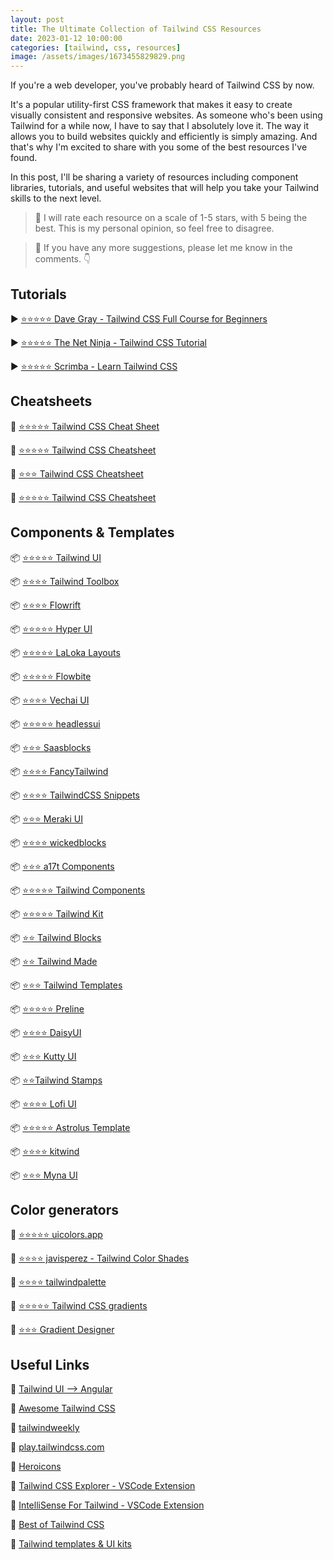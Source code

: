 ```yaml
---
layout: post
title: The Ultimate Collection of Tailwind CSS Resources
date: 2023-01-12 10:00:00
categories: [tailwind, css, resources]
image: /assets/images/1673455829829.png
---
```


If you're a web developer, you've probably heard of Tailwind CSS by now.

It's a popular utility-first CSS framework that makes it easy to create visually consistent and responsive websites. As someone who's been using Tailwind for a while now, I have to say that I absolutely love it. The way it allows you to build websites quickly and efficiently is simply amazing. And that's why I'm excited to share with you some of the best resources I've found.

In this post, I'll be sharing a variety of resources including component libraries, tutorials, and useful websites that will help you take your Tailwind skills to the next level.

> 📍 I will rate each resource on a scale of 1-5 stars, with 5 being the best. This is my personal opinion, so feel free to disagree.

> 📍 If you have any more suggestions, please let me know in the comments. 👇

## Tutorials

▶️ [⭐⭐⭐⭐⭐ Dave Gray - Tailwind CSS Full Course for Beginners](https://www.youtube.com/watch?v=lCxcTsOHrjo)

▶️ [⭐⭐⭐⭐⭐ The Net Ninja - Tailwind CSS Tutorial](https://www.youtube.com/playlist?list=PL4cUxeGkcC9gpXORlEHjc5bgnIi5HEGhw)

▶️ [⭐⭐⭐⭐⭐ Scrimba - Learn Tailwind CSS](https://scrimba.com/learn/tailwind)

## Cheatsheets

📙 [⭐⭐⭐⭐⭐ Tailwind CSS Cheat Sheet](https://flowbite.com/tools/tailwind-cheat-sheet/)

📙 [⭐⭐⭐⭐⭐ Tailwind CSS Cheatsheet](https://nerdcave.com/tailwind-cheat-sheet)

📙 [⭐⭐⭐ Tailwind CSS Cheatsheet](https://umeshmk.github.io/Tailwindcss-cheatsheet/)

📙 [⭐⭐⭐⭐⭐ Tailwind CSS Cheatsheet](https://tailwindcomponents.com/cheatsheet/)

## Components & Templates

📦 [⭐⭐⭐⭐⭐ Tailwind UI](https://tailwindui.com/)

📦 [⭐⭐⭐⭐ Tailwind Toolbox](https://www.tailwindtoolbox.com/)

📦 [⭐⭐⭐⭐ Flowrift](https://flowrift.com/)

📦 [⭐⭐⭐⭐⭐ Hyper UI](https://www.hyperui.dev/)

📦 [⭐⭐⭐⭐⭐ LaLoka Layouts](https://layoutsfortailwind.lalokalabs.dev/)

📦 [⭐⭐⭐⭐⭐ Flowbite](https://flowbite.com/)

📦 [⭐⭐⭐⭐ Vechai UI](https://www.vechaiui.com/button)

📦 [⭐⭐⭐⭐⭐ headlessui](https://headlessui.com/)

📦 [⭐⭐⭐ Saasblocks](https://saasblocks.app/)

📦 [⭐⭐⭐⭐ FancyTailwind](https://fancytailwind.com/browse-components)

📦 [⭐⭐⭐⭐ TailwindCSS Snippets](https://snippets.alexandru.so/)

📦 [⭐⭐⭐ Meraki UI](https://merakiui.com/components)

📦 [⭐⭐⭐⭐ wickedblocks](https://wickedblocks.dev/)

📦 [⭐⭐⭐ a17t Components](https://a17t.miles.land/)

📦 [⭐⭐⭐⭐⭐ Tailwind Components](https://tailwindcomponents.com/)

📦 [⭐⭐⭐⭐⭐ Tailwind Kit](https://www.tailwind-kit.com/)

📦 [⭐⭐ Tailwind Blocks](https://tailwindblocks.com/)

📦 [⭐⭐ Tailwind Made](https://tailwindmade.com/)

📦 [⭐⭐⭐ Tailwind Templates](https://tailwindtemplates.io/)

📦 [⭐⭐⭐⭐⭐ Preline](https://preline.co/)

📦 [⭐⭐⭐⭐ DaisyUI](https://daisyui.com/)

📦 [⭐⭐⭐ Kutty UI](https://kutty.netlify.app/components/)

📦 [⭐⭐Tailwind Stamps](https://tailwindcss.5balloons.info/)

📦 [⭐⭐⭐⭐ Lofi UI](https://codepen.io/collection/DqLkab)

📦 [⭐⭐⭐⭐⭐ Astrolus Template](https://tailus.gumroad.com/l/astrolus)

📦 [⭐⭐⭐⭐ kitwind](https://kitwind.io/products/kometa/components)

📦 [⭐⭐⭐ Myna UI](https://mynaui.com/)

## Color generators

🎨 [⭐⭐⭐⭐⭐ uicolors.app](https://uicolors.app/create)

🎨 [⭐⭐⭐⭐ javisperez - Tailwind Color Shades](https://javisperez.github.io/tailwindcolorshades/)

🎨 [⭐⭐⭐⭐ tailwindpalette](https://tailwindpalette.jurs.me/)

🎨 [⭐⭐⭐⭐⭐ Tailwind CSS gradients](https://hypercolor.dev/)

🎨 [⭐⭐⭐ Gradient Designer](https://gradient-designer.csspost.com/)

## Useful Links

🔗 [Tailwind UI --> Angular](https://twuing.dev/)

🔗 [Awesome Tailwind CSS](https://github.com/aniftyco/awesome-tailwindcss)

🔗 [tailwindweekly](https://tailwindweekly.com/page/2/)

🔗 [play.tailwindcss.com](https://play.tailwindcss.com/)

🔗 [Heroicons](https://heroicons.com/)

🔗 [Tailwind CSS Explorer - VSCode Extension](https://marketplace.visualstudio.com/items?itemName=PeterMekhaeil.vscode-tailwindcss-explorer)

🔗 [IntelliSense For Tailwind - VSCode Extension](https://marketplace.visualstudio.com/items?itemName=bradlc.vscode-tailwindcss)

🔗 [Best of Tailwind CSS](https://bestoftailwind.com/)

🔗 [Tailwind templates & UI kits](https://www.tailwindawesome.com/)
